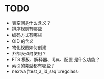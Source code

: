 # TODO

- 表空间是什么含义？
- 排序规则有哪些
- 编码方式有哪些
- OID 的含义
- 物化视图如何创建
- 外部表如何使用？
- FTS 模板、解释器、词典、配置 是什么功能？
- 索引的类型都有哪些？
- nextval('test_a_id_seq'::regclass)